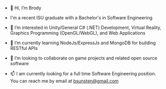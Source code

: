 - 👋 Hi, I’m Brody

- I'm a recent ISU graduate with a Bachelor's in Software Engineering

- 👀 I’m interested in Unity/General C# (.NET) Development, Virtual Reality, Graphics Programming (OpenGL/WebGL), and Web Applications

- 🌱 I’m currently learning NodeJs/ExpressJs and MongoDB for building RESTful APIs

- 💞️ I’m looking to collaborate on game projects and related open source software

- 📫 I am currently looking for a full time Software Engineering position. You can reach me by email at bsunsten@gmail.com

<!---
bsunsten/bsunsten is a ✨ special ✨ repository because its `README.md` (this file) appears on your GitHub profile.
You can click the Preview link to take a look at your changes.
--->

